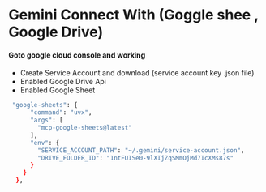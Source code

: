 
# Gemini Connect With (Goggle shee , Google Drive)


#### Goto google cloud console and working
* Create Service Account and download (service account key .json file)
* Enabled Google Drive Api
* Enabled Google Sheet


```bash
 "google-sheets": {
      "command": "uvx",
      "args": [
        "mcp-google-sheets@latest"
      ],
      "env": {
        "SERVICE_ACCOUNT_PATH": "~/.gemini/service-account.json",
        "DRIVE_FOLDER_ID": "1ntFUISe0-9lXIjZqSMmOjMd7IcXMs87s"
      }
    }
  },
  ```